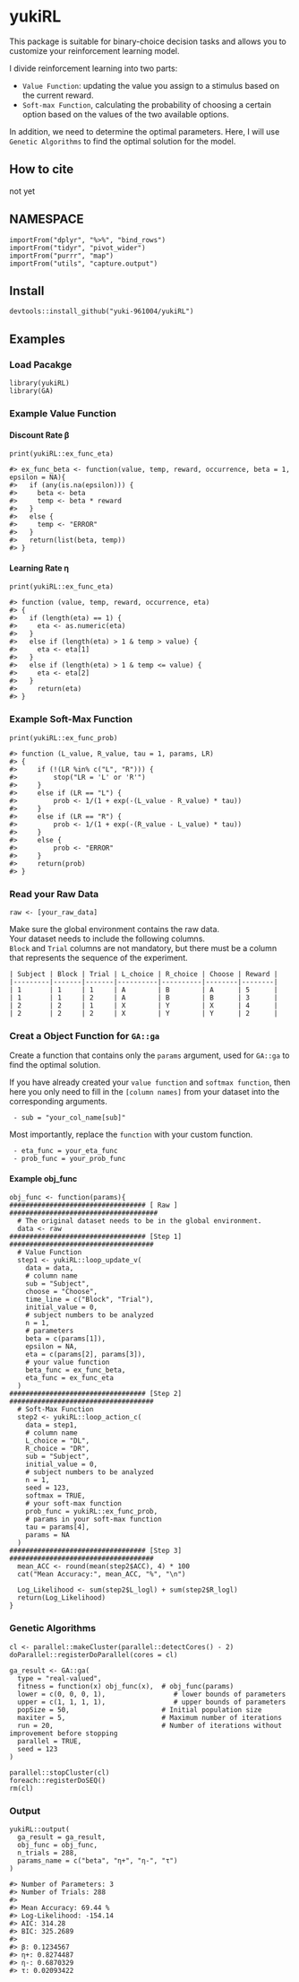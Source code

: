 # yukiRL
This package is suitable for binary-choice decision tasks and allows you to customize your reinforcement learning model.  

I divide reinforcement learning into two parts:

 - `Value Function`: updating the value you assign to a stimulus based on the current reward.  
 - `Soft-max Function`, calculating the probability of choosing a certain option based on the values of the two available options.

In addition, we need to determine the optimal parameters. Here, I will use `Genetic Algorithms` to find the optimal solution for the model.
## How to cite 
not yet

## NAMESPACE
```{r}
importFrom("dplyr", "%>%", "bind_rows")
importFrom("tidyr", "pivot_wider")
importFrom("purrr", "map")
importFrom("utils", "capture.output")
```

## Install
```{r}
devtools::install_github("yuki-961004/yukiRL") 
```

## Examples
### Load Pacakge
```{r}
library(yukiRL)
library(GA)
```
### Example Value Function
#### Discount Rate β
```{r}
print(yukiRL::ex_func_eta)

#> ex_func_beta <- function(value, temp, reward, occurrence, beta = 1, epsilon = NA){
#>   if (any(is.na(epsilon))) {
#>     beta <- beta
#>     temp <- beta * reward
#>   }
#>   else {
#>     temp <- "ERROR" 
#>   }
#>   return(list(beta, temp))
#> }
```

#### Learning Rate η
```{r}
print(yukiRL::ex_func_eta)

#> function (value, temp, reward, occurrence, eta) 
#> {
#>   if (length(eta) == 1) {
#>     eta <- as.numeric(eta)
#>   }
#>   else if (length(eta) > 1 & temp > value) {
#>     eta <- eta[1]
#>   }
#>   else if (length(eta) > 1 & temp <= value) {
#>     eta <- eta[2]
#>   }
#>     return(eta)
#> }
```

### Example Soft-Max Function
```{r}
print(yukiRL::ex_func_prob)

#> function (L_value, R_value, tau = 1, params, LR) 
#> {
#>     if (!(LR %in% c("L", "R"))) {
#>         stop("LR = 'L' or 'R'")
#>     }
#>     else if (LR == "L") {
#>         prob <- 1/(1 + exp(-(L_value - R_value) * tau))
#>     }
#>     else if (LR == "R") {
#>         prob <- 1/(1 + exp(-(R_value - L_value) * tau))
#>     }
#>     else {
#>         prob <- "ERROR"
#>     }
#>     return(prob)
#> }
```

### Read your Raw Data
```{r simulated data}
raw <- [your_raw_data]
```
Make sure the global environment contains the raw data.   
Your dataset needs to include the following columns.   
`Block` and `Trial` columns are not mandatory, but there must be a column that represents the sequence of the experiment.
```
| Subject | Block | Trial | L_choice | R_choice | Choose | Reward |
|---------|-------|-------|----------|----------|--------|--------|
| 1       | 1     | 1     | A        | B        | A      | 5      |
| 1       | 1     | 2     | A        | B        | B      | 3      |
| 2       | 2     | 1     | X        | Y        | X      | 4      |
| 2       | 2     | 2     | X        | Y        | Y      | 2      |
```

### Creat a Object Function for `GA::ga`
Create a function that contains only the `params` argument, used for `GA::ga` to find the optimal solution.  
  
If you have already created your `value function` and `softmax function`, then here you only need to fill in the `[column names]` from your dataset into the corresponding arguments.   
```
 - sub = "your_col_name[sub]"
```
Most importantly, replace the `function` with your custom function.
```
 - eta_func = your_eta_func  
 - prob_func = your_prob_func
 ```
#### Example obj_func
```{r}
obj_func <- function(params){
################################## [ Raw ] #####################################
  # The original dataset needs to be in the global environment.
  data <- raw
################################## [Step 1] ####################################
  # Value Function
  step1 <- yukiRL::loop_update_v(
    data = data, 
    # column name
    sub = "Subject",
    choose = "Choose",
    time_line = c("Block", "Trial"),
    initial_value = 0,
    # subject numbers to be analyzed
    n = 1,
    # parameters
    beta = c(params[1]),
    epsilon = NA,
    eta = c(params[2], params[3]),
    # your value function
    beta_func = ex_func_beta,
    eta_func = ex_func_eta
  ) 
################################## [Step 2] ####################################
  # Soft-Max Function
  step2 <- yukiRL::loop_action_c(
    data = step1,
    # column name
    L_choice = "DL",
    R_choice = "DR",
    sub = "Subject",
    initial_value = 0,
    # subject numbers to be analyzed
    n = 1,
    seed = 123,
    softmax = TRUE,
    # your soft-max function
    prob_func = yukiRL::ex_func_prob,  
    # params in your soft-max function
    tau = params[4],
    params = NA
  )
################################## [Step 3] ####################################  
  mean_ACC <- round(mean(step2$ACC), 4) * 100
  cat("Mean Accuracy:", mean_ACC, "%", "\n")
  
  Log_Likelihood <- sum(step2$L_logl) + sum(step2$R_logl)
  return(Log_Likelihood)
}
```

### Genetic Algorithms
```{r}
cl <- parallel::makeCluster(parallel::detectCores() - 2)
doParallel::registerDoParallel(cores = cl)

ga_result <- GA::ga(
  type = "real-valued",
  fitness = function(x) obj_func(x),  # obj_func(params)
  lower = c(0, 0, 0, 1),                 # lower bounds of parameters
  upper = c(1, 1, 1, 1),                 # upper bounds of parameters
  popSize = 50,                       # Initial population size
  maxiter = 5,                        # Maximum number of iterations
  run = 20,                           # Number of iterations without improvement before stopping
  parallel = TRUE,          
  seed = 123                
)

parallel::stopCluster(cl)
foreach::registerDoSEQ()
rm(cl)
```

### Output
```{r}
yukiRL::output(
  ga_result = ga_result, 
  obj_func = obj_func,
  n_trials = 288,
  params_name = c("beta", "η+", "η-", "τ")
)

#> Number of Parameters: 3 
#> Number of Trials: 288 
#> 
#> Mean Accuracy: 69.44 %  
#> Log-Likelihood: -154.14  
#> AIC: 314.28  
#> BIC: 325.2689  
#> 
#> β: 0.1234567
#> η+: 0.8274487   
#> η-: 0.6870329   
#> τ: 0.02093422   
```